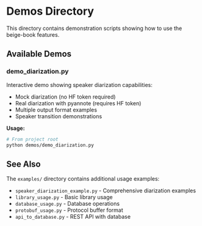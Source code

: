 # Demos Directory

This directory contains demonstration scripts showing how to use the beige-book features.

## Available Demos

### demo_diarization.py
Interactive demo showing speaker diarization capabilities:
- Mock diarization (no HF token required)
- Real diarization with pyannote (requires HF token)
- Multiple output format examples
- Speaker transition demonstrations

**Usage:**
```bash
# From project root
python demos/demo_diarization.py
```

## See Also

The `examples/` directory contains additional usage examples:
- `speaker_diarization_example.py` - Comprehensive diarization examples
- `library_usage.py` - Basic library usage
- `database_usage.py` - Database operations
- `protobuf_usage.py` - Protocol buffer format
- `api_to_database.py` - REST API with database